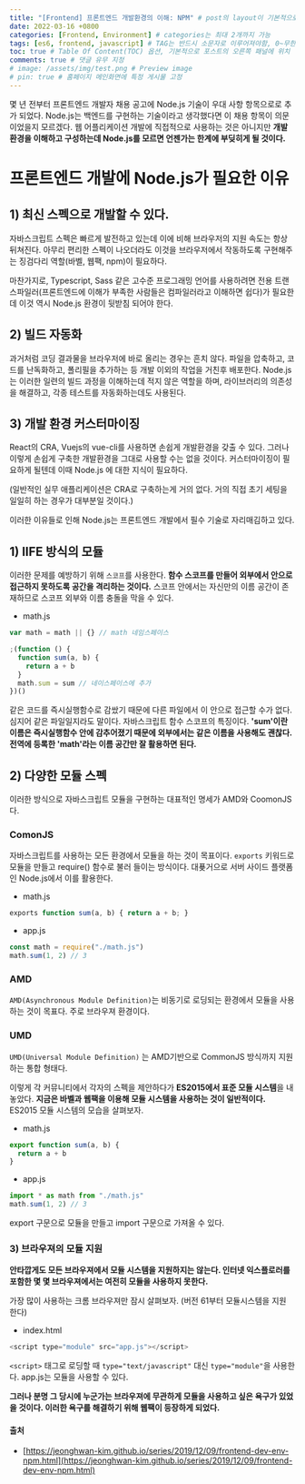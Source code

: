 ```yaml
---
title: "[Frontend] 프론트엔드 개발환경의 이해: NPM" # post의 layout이 기본적으로 post로 설정되어있어서 Front Matter에 따로 layout변수를 만들어 주지 않아도 됨
date: 2022-03-16 +0800
categories: [Frontend, Environment] # categories는 최대 2개까지 가능
tags: [es6, frontend, javascript] # TAG는 반드시 소문자로 이루어져야함, 0~무한개까지 지정 가능
toc: true # Table Of Content(TOC) 옵션, 기본적으로 포스트의 오른쪽 패널에 위치
comments: true # 댓글 유무 지정
# image: /assets/img/test.png # Preview image
# pin: true # 홈페이지 메인화면에 특정 게시물 고정
---
```


몇 년 전부터 프론트엔드 개발자 채용 공고에 Node.js 기술이 우대 사항 항목으로로 추가 되었다. Node.js는 백엔드를 구현하는 기술이라고 생각했다면 이 채용 항목이 의문이었을지 모르겠다. 웹 어플리케이션 개발에 직접적으로 사용하는 것은 아니지만 <b>개발 환경을 이해하고 구성하는데 Node.js를 모르면 언젠가는 한계에 부딪히게 될 것이다.</b>

# 프론트엔드 개발에 Node.js가 필요한 이유

## 1) 최신 스펙으로 개발할 수 있다.
자바스크립트 스펙은 빠르게 발전하고 있는데 이에 비해 브라우저의 지원 속도는 항상 뒤쳐진다. 아무리 편리한 스펙이 나오더라도 이것을 브라우저에서 작동하도록 구현해주는 징검다리 역할(바벨, 웹팩, npm)이 필요하다.

마찬가지로, Typescript, Sass 같은 고수준 프로그래밍 언어를 사용하려면 전용 트랜스파일러(프론트엔드에 이해가 부족한 사람들은 컴파일러라고 이해하면 쉽다)가 필요한데 이것 역시 Node.js 환경이 뒷받침 되어야 한다.

## 2) 빌드 자동화
과거처럼 코딩 결과물을 브라우저에 바로 올리는 경우는 흔치 않다. 파일을 압축하고, 코드를 난독화하고, 폴리필을 추가하는 등 개발 이외의 작업을 거친후 배포한다. Node.js는 이러한 일련의 빌드 과정을 이해하는데 적지 않은 역할을 하며, 라이브러리의 의존성을 해결하고, 각종 테스트를 자동화하는데도 사용된다.

## 3) 개발 환경 커스터마이징
React의 CRA, Vuejs의 vue-cli를 사용하면 손쉽게 개발환경을 갖출 수 있다. 그러나 이렇게 손쉽게 구축한 개발환경을 그대로 사용할 수는 없을 것이다. 커스터마이징이 필요하게 될텐데 이때 Node.js 에 대한 지식이 필요하다.

(일반적인 실무 애플리케이션은 CRA로 구축하는게 거의 없다. 거의 직접 초기 세팅을 일일히 하는 경우가 대부분일 것이다.)

이러한 이유들로 인해 Node.js는 프론트엔드 개발에서 필수 기술로 자리매김하고 있다.

## 1) IIFE 방식의 모듈
이러한 문제를 예방하기 위해 `스코프`를 사용한다. <b>함수 스코프를 만들어 외부에서 안으로 접근하지 못하도록 공간을 격리하는 것이다.</b> 스코프 안에서는 자신만의 이름 공간이 존재하므로 스코프 외부와 이름 충돌을 막을 수 있다.

- math.js

```javascript
var math = math || {} // math 네임스페이스

;(function () {
  function sum(a, b) {
    return a + b
  }
  math.sum = sum // 네이스페이스에 추가
})()
```

같은 코드를 즉시실행함수로 감쌌기 때문에 다른 파일에서 이 안으로 접근할 수가 없다. 심지어 같은 파일일지라도 말이다. 자바스크립트 함수 스코프의 특징이다. <b>'sum'이란 이름은 즉시실행함수 안에 감추어졌기 때문에 외부에서는 같은 이름을 사용해도 괜찮다. 전역에 등록한 'math'라는 이름 공간만 잘 활용하면 된다.</b>

## 2) 다양한 모듈 스펙
이러한 방식으로 자바스크립트 모듈을 구현하는 대표적인 명세가 AMD와 CoomonJS다.

### ComonJS
자바스크립트를 사용하는 모든 환경에서 모듈을 하는 것이 목표이다. `exports` 키워드로 모듈을 만들고 require() 함수로 불러 들이는 방식이다. 대푲거으로 서버 사이드 플랫폼인 Node.js에서 이를 활용한다.

- math.js

```javascript
exports function sum(a, b) { return a + b; }
```

- app.js

```javascript
const math = require("./math.js")
math.sum(1, 2) // 3
```

### AMD
`AMD(Asynchronous Module Definition)`는 비동기로 로딩되는 환경에서 모듈을 사용하는 것이 목표다. 주로 브라우져 환경이다.

### UMD
`UMD(Universal Module Definition)` 는 AMD기반으로 CommonJS 방식까지 지원하는 통합 형태다.

이렇게 각 커뮤니티에서 각자의 스펙을 제안하다가 **ES2015에서 표준 모듈 시스템**을 내 놓았다. <b>지금은 바벨과 웹팩을 이용해 모듈 시스템을 사용하는 것이 일반적이다.</b> ES2015 모듈 시스템의 모습을 살펴보자.


- math.js

```javascript
export function sum(a, b) {
  return a + b
}
```

- app.js

```javascript
import * as math from "./math.js"
math.sum(1, 2) // 3
```

export 구문으로 모듈을 만들고 import 구문으로 가져올 수 있다.

### 3) 브라우져의 모듈 지원
<b>안타깝게도 모든 브라우져에서 모듈 시스템을 지원하지는 않는다. 인터넷 익스플로러를 포함한 몇 몇 브라우져에서는 여전히 모듈을 사용하지 못한다.</b>

가장 많이 사용하는 크롬 브라우져만 잠시 살펴보자. (버전 61부터 모듈시스템을 지원 한다)

- index.html

```javascript
<script type="module" src="app.js"></script>
```

`<script>` 태그로 로딩할 때 `type="text/javascript"` 대신 `type="module"`을 사용한다. app.js는 모듈을 사용할 수 있다.

<b>그러나 분명 그 당시에 누군가는 브라우져에 무관하게 모듈을 사용하고 싶은 욕구가 있었을 것이다. 이러한 욕구를 해결하기 위해 웹팩이 등장하게 되었다.</b>



#### 출처
- [https://jeonghwan-kim.github.io/series/2019/12/09/frontend-dev-env-npm.html](https://jeonghwan-kim.github.io/series/2019/12/09/frontend-dev-env-npm.html)